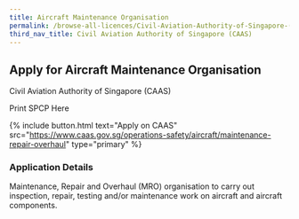 ```yaml
---
title: Aircraft Maintenance Organisation
permalink: /browse-all-licences/Civil-Aviation-Authority-of-Singapore-(CAAS)/Aircraft-Maintenance-Organisation
third_nav_title: Civil Aviation Authority of Singapore (CAAS)
---
```


## Apply for Aircraft Maintenance Organisation

Civil Aviation Authority of Singapore (CAAS)

Print SPCP Here


{% include button.html text="Apply on CAAS" src="https://www.caas.gov.sg/operations-safety/aircraft/maintenance-repair-overhaul" type="primary" %}

### Application Details

<p>Maintenance, Repair and Overhaul (MRO) organisation to carry out inspection, repair, testing and/or maintenance work on aircraft and aircraft components.</p>

